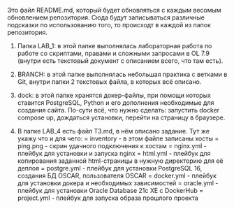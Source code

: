 Это файл README.md, который будет обновляться с каждым весомым обновлением репозитория. Сюда будут записываться различные подсказки по использованию того, то происходт в каждой из папок репозитория.

1) Папка LAB_1: в этой папке выполнялась лабораторная работа по работе со скриптами, правами и сложными запросами в OL 7.9 (внутри есть текстовый документ с описанием всего, что там есть).

2) BRANCH: в этой папке выполнялась небольшая практика с ветками в Git, внутри папки 2 текстовых файла, в которых всё описано.

3) dock: в этой папке хранятся докер-файлы, при помощи которых ставится PostgreSQL, Python и его дополнения необходимые для создания сайта. По-сути всё, что нужно сделать: запустить docker compose up, дождаться установки, перейти на страницу в браузере.

4) В папке LAB_4 есть файл ТЗ.md, в нём описано задание. Тут же укажу что и для чего:
     = inventory - в этом файле записаны хосты
     = ping.png - скрин удачного подключения к хостам
     = nginx.yml - плейбук для установки и запуска nginx
     = html.yml - плейбук для копирования заданной html-страницы в нужную директорию для её деплоя
     = postgre.yml - плейбук для установки PostgreSQL 16, создания БД OSCAR, пользователя OSCAR
     = docker.yml - плейбук для установки докера и необходимых зависимостей
     = oracle.yml - плейбук для установки Oracle Database 21c XE с DockerHub
     = project.yml - плейбук для запуска образа прошлого проекта
